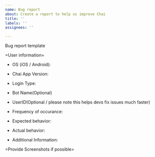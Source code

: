 ```yaml
---
name: Bug report
about: Create a report to help us improve Chai
title: ''
labels: ''
assignees: ''

---
```


Bug report template

=User information=

* OS (iOS / Android):

* Chai App Version:

* Login Type:

* Bot Name(Optional)

* UserID(Optional / please note this helps devs fix issues much faster)

* Frequency of occurance: 

* Expected behavior:

* Actual behavior: 


* Additional Information:


=Provide Screenshots if possible=
